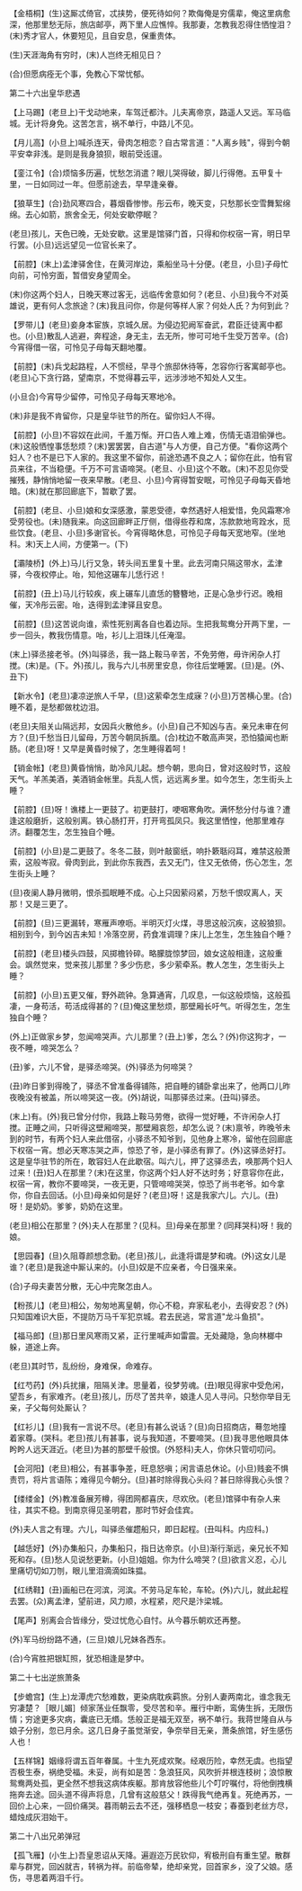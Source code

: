 <!-- { "loadSidebar": true } -->
【金梧桐】(生)这厮忒倚官，忒挟势，便死待如何？欺侮俺是穷儒辈，俺这里病愈深，他那里愁无际，旅店邮亭，两下里人应憔悴。我那妻，怎教我忍得住恓惶泪？(末)秀才官人，休要短见，且自安息，保重贵体。

(生)天涯海角有穷时，(末)人岂终无相见日？

(合)但愿病痊无个事，免教心下常忧郁。


第二十六出皇华悲遇

【上马踢】(老旦上)干戈动地来，车驾迁都汴。儿夫离帝京，路遥人又远。军马临城。无计将身免。这苦怎言，祸不单行，中路儿不见。

【月儿高】(小旦上)喊杀连天，骨肉怎相恋？自古常言道："人离乡贱"，得到今朝平安幸非浅。是则是我身狼狈，眼前受迍邅。

【銮江令】(合)烦恼多历遍，忧愁怎消遣？眼儿哭得破，脚儿行得倦。五甲复十里，一日如同过一年。但愿前途去，早早逢亲眷。

【狼草生】(合)劲风寒四合，暮烟昏惨惨。彤云布，晚天变，只愁那长空雪舞絮绵绵。去心如箭，旅舍全无，何处安歇停眠？

(老旦)孩儿，天色已晚，无处安歇。这里是馆驿门首，只得和你权宿一宵，明日早行罢。(小旦)远远望见一位官长来了。

【前腔】(末上)孟津驿舍住，在黄河岸边，乘船坐马十分便。(老旦，小旦)子母忙向前，可怜穷面，暂借安身望周全。

(末)你这两个妇人，日晚天寒过客无，远临传舍意如何？(老旦、小旦)我今不对英雄说，更有何人念旅途？(末)我且问你，你是何等样人家？何处人氏？为何到此？

【罗带儿】(老旦)妾身本宦族，京城久居。为侵边犯阙军奋武，君臣迁徒离中都也。(小旦)散乱人逃避，奔程途，身无主，去无所，惨可可地千生受万苦辛。(合)今宵得借一宿，可怜见子母每天翻地覆。

【前腔】(末)兵戈起路程，人不惯经，早寻个旅邸休待等，怎容你行客寓邮亭也。(老旦)心下贪行路，望南京，不觉得暮云平，远涉涉地不知处人又生。

(小旦合)今宵导少留停，可怜见子母每天寒地冷。

(末)非是我不肯留你，只是皇华驻节的所在。留你妇人不得。

【前腔】(小旦)不容奴在此间，千羞万惭。开口告人难上难，伤情无语泪偷弹也。(末)这般恓惶事恁愁烦？(末)罢罢罢，自古道"与人方便，自己方便。"看你这两个妇人？也不是已下人家的。我这里不留你，前途恐遇不良之人；留你在此，怕有官员来往，不当稳便。千万不可言语啼哭。(老旦、小旦)这个不敢。(末)不忍见你受摧残，静悄悄地留一夜来早散。(老旦、小旦)今宵得暂安眠，可怜见子母每天昏地暗。(末)就在那回廊底下，暂歇了罢。

【前腔】(老旦、小旦)娘和女深感激，蒙恩受德，幸然遇好人相爱惜，免风霜寒冷受劳役也。(未)随我来。向这回廊畔正厅侧，借得些荐和席，冻款款地弯跧水，觅些饮食。(老旦、小旦)多谢官长。今宵得略休息，可怜见子母每天宽地窄。(坐地科。末)天上人间，方便第一。(下)

【灞陵桥】(外上)马儿行又急，转头间五里复十里。此去河南只隔这带水，孟津驿，今夜权停止。咍，知他这碾车儿恁行迟！

【前腔】(丑上)马儿行较疾，疾上碾车儿直恁的簪簪地，正是心急步行迟。晚相催，天冷彤云密。咍，迭得到孟津驿且安息。

【前腔】(旦)这苦说向谁，索性死别离各自也着边际。生把我鸳鸯分开两下里，一步一回头，教我伤情意。咍，衫儿上泪珠儿任淹湿。

(末上)驿丞接老爷。(外)叫驿丞，我一路上鞍马辛苦，不免劳倦，毋许闲杂人打搅。(末)是。(下。外)孩儿，我与六儿书房里安息，你往后堂睡罢。(旦)是。(外、丑下)

【新水令】(老旦)凄凉逆旅人千早，(旦)这萦牵怎生成寐？(小旦)万苦横心里。(合)睡不着，是愁都做枕边泪。

(老旦)夫阻关山隔远邦，女因兵火散他乡。(小旦)自己不知凶与吉。亲兄未审在何方？(旦)千愁当日儿留母，万苦今朝凤拆凰。(合)枕边不敢高声哭，恐怕猿闻也断肠。(老旦)呀！又早是黄昏时候了，怎生睡得着呵！

【销金帐】(老旦)黄昏悄悄，助冷风儿起。想今朝，思向日，曾对这般时节，这般天气。羊羔美酒，美酒销金帐里。兵乱人慌，远远离乡里。如今怎生，怎生街头上睡？

【前腔】(旦)呀！谯楼上一更鼓了。初更鼓打，哽咽寒角吹。满怀愁分付与谁？遭逢这般磨折，这般别离。铁心肠打开，打开弯孤凤只。我这里恓惶，他那里难存济。翻覆怎生，怎生独自个睡。

【前腔】(小旦)是二更鼓了。冬冬二鼓，则叶敲窗纸，响扑簌聒闷耳，难禁这般萧索，这般岑寂。骨肉到此，到此你东我西，去又无门，住又无依倚，伤心怎生，怎生街头上睡？

(旦)夜阑人静月微明，恨杀孤眠睡不成。心上只因萦闷紧，万愁千恨叹离人，天那！又是三更了。

【前腔】(旦)三更漏转，寒雁声嘹呖。半明灭灯火煤，寻思这般沉疾，这般狼狈。相别到今，到今凶吉未知！冷落空房，药食准调理？床儿上怎生，怎生独自个睡？

【前腔】(老旦)楼头四鼓，风掷檐铃碎。略朦胧惊梦回，娘女这般相逢，这般重会。飒然觉来，觉来孩儿那里？多少伤悲，多少萦牵系。教人怎生，怎生街头上睡？

【前腔】(小旦)五更又催，野外疏钟。急算通宵，几叹息，一似这般烦恼，这般孤凄，一身苟活，苟活成得甚的？(旦)俺这里愁烦，那壁厢长吁气。听得怎生，怎生独自个睡？

(外上)正做家乡梦，忽闻啼哭声。六儿那里？(丑上)爹，怎么？(外)你这狗才，一夜不睡，啼哭怎么？

(丑)爹，六儿不曾，是驿丞啼哭。(外)驿丞为何啼哭？

(丑)昨日爹到得晚了，驿丞不曾准备得铺陈，把自睡的铺卧拿出来了，他两口儿昨夜晚没有被盖，所以啼哭这一夜。(外)胡说，叫那驿丞过来。(丑叫)驿丞。

(末上)有。(外)我已曾分付你，我路上鞍马劳倦，欲得一觉好睡，不许闲杂人打搅。正睡之间，只听得这壁厢啼哭，那壁厢哀怨，却怎么说？(末)禀爷，昨晚爷未到的时节，有两个妇人来此借宿，小驿丞不知爷到，见他身上寒冷，留他在回廊底下权宿一宵。想必天寒冻哭之声，惊恐了爷，是小驿丞有罪了。(外)这驿丞好打。这是皇华驻节的所在，敢容妇人在此歇宿。叫六儿，押了这驿丞去，唤那两个妇人过来！(丑)妇人在那里？(末)在这里，你这两个妇人好不达时务；好意容你在此，权宿一宵，教你不要啼哭，一夜无更，只管啼啼哭哭，惊恐了尚书老爷。如今拿你，你自去回话。(小旦)母亲如何是好？(老旦)呀！这是我家六儿。六儿。(丑)呀！是奶奶。爹爹，奶奶在这里。

(老旦)相公在那里？(外)夫人在那里？(见科。旦)母亲在那里？(同拜哭科)呀！我的娘。

【思园春】(旦)久阻尊颜想念勤。(老旦)孩儿，此逢将谓是梦和魂。(外)这女儿是谁？(老旦)是我途中厮认来的。(小旦)奴是不应亲者，今日强来亲。

(合)子母夫妻苦分散，无心中完聚怎由人。

【粉孩儿】(老旦)相公，匆匆地离皇朝，你心不稳，弃家私老小，去得安忍？(外)只知国难识大臣，不提防万马千军犯京城。君去民逃，常言道"龙斗鱼损"。

【福马郎】(旦)那日里风寒雨又紧，正行里喊声如雷震。无处藏隐，急向林榔中躲，道途上奔。

(老旦)其时节，乱纷纷，身难保，命难存。

【红芍药】(外)兵扰攘，阻隔关津。思量着，役梦劳魂。(丑)眼见得家中受危闲，望吾乡，有家难齐。(老旦)孩儿，历尽了苦共辛，娘逢人见人寻问。只愁你举目无亲，子父每何处厮认？

【红衫儿】(旦)我有一言说不尽。(老旦)有甚么说话？(旦)向日招商店，蓦忽地撞着家尊。(哭科。老旦)孩儿有甚事，说与我知道，不要啼哭。(旦)我寻思他眼具体盻盻人远天涯近。(老旦)为甚的那壁千般恨。(外怒科)夫人，你休只管叨叨问。

【会河阳】(老旦)相公，有甚事争差，旺息怒嗔；闲言语总休论。(小旦)贱妾不惧责罚，将片言语陈；难得见今朝分。(旦)甚时除得我心头闷？甚日除得我心头恨？

【缕缕金】(外)教准备展芳樽，得团网都喜庆，尽欢欣。(老旦)馆驿中有杂人来往，其实不稳。到南京得见圣明君，那时节好会佳宾。

(外)夫人言之有理。六儿，叫驿丞催趱船只，即日起程。(丑叫科。内应科。)

【越恁好】(外)办集船只，办集船只，指日达帝京。(小旦)渐行渐远，亲兄长不知死和存。(旦)愁人见说愁更新。(小旦)姐姐。你为什么啼哭？(旦)欲言义忍，心儿里痛切切如刀刎，眼儿里泪滴滴如珠揾。

【红绣鞋】(丑)画船已在河滨，河滨。不劳马足车轮，车轮。(外)六儿，就此起程去罢。(众)离孟津，望前进，风力顺，水程紧，咫尺是汴梁城。

【尾声】别离会合皆缘分，受过忧危心自忖。从今暮乐朝欢还再整。

(外)军马纷纷路不通，(三旦)娘儿兄妹各西东。

(合)今宵胜把银缸照，犹恐相逢是梦中。


第二十七出逆旅萧条

【步蟾宫】(生上)龙潭虎穴愁难数，更染病耽疾羁旅。分别人妻两南北，谁念我无穷凄楚？［眼儿媚］倾家荡业任飘零，受尽苦和辛。雁行中断，鸾俦生拆，无限伤情；穷途更多灾病，囊底已无缗。恁般正是福无双至，祸不单行。我蒋世隆自从与娘子分别，忽已月余。这几日身子虽觉渐安，争奈举目无亲，萧条旅馆，好生感伤人也！

【五样锦】姻缘将谓五百年眷属。十生九死成欢聚。经艰历险，幸然无虞。也指望否极生泰，祸绝受福。未妥，尚有如是苦：急浪狂风，风吹折并根连枝树；浪惊散鸳鸯两处孤，更全然不想我这病体疾躯。那肯放容他些儿个叮咛嘱付，将他倒拽横拖奔去途。回头道不得声将息，几曾有这般慈父！跌得我气绝再复。死绝再苏，一回价上心来，一回价痛哭。暮雨朝云去不还，强移栖息一枝安；春蚕到老丝方尽，蜡烛成灰泪始干。


第二十八出兄弟弹冠

【孤飞雁】(小生上)吾皇恩诏从天降。遍遐迩万民钦仰，宥极刑自有重生望。散群辈与群党，回凶就吉，转祸为祥。前临帝辇，绝却亲党，回首家乡，没了父娘。感伤，寻思着两泪千行。

